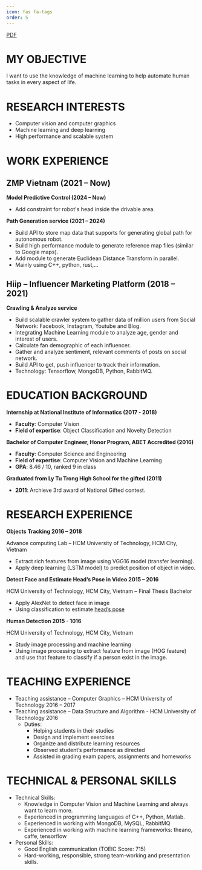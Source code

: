 ```yaml
---
icon: fas fa-tags
order: 5
---
```


[PDF](/assets/files/CV.pdf)

# MY OBJECTIVE

I want to use the knowledge of machine learning to help automate human tasks in every aspect of life.

# RESEARCH INTERESTS

- Computer vision and computer graphics
- Machine learning and deep learning
- High performance and scalable system

# WORK EXPERIENCE

## ZMP Vietnam (2021 – Now)

**Model Predictive Control (2024 – Now)**
- Add constraint for robot's head inside the drivable area.

**Path Generation service (2021 – 2024)**
- Build API to store map data that supports for generating global path for autonomous robot.
- Build high performance module to generate reference map files (similar to Google maps).
- Add module to generate Euclidean Distance Transform in parallel.
- Mainly using C++, python, rust,...

## Hiip – Influencer Marketing Platform (2018 – 2021)

**Crawling & Analyze service**
- Build scalable crawler system to gather data of million users from Social Network: Facebook, Instagram, Youtube and Blog.
- Integrating Machine Learning module to analyze age, gender and interest of users.
- Calculate fan demographic of each influencer.
- Gather and analyze sentiment, relevant comments of posts on social network.
- Build API to get, push influencer to track their information.
- Technology: Tensorflow, MongoDB, Python, RabbitMQ.

# EDUCATION BACKGROUND

**Internship at National Institute of Informatics (2017 - 2018)**
- **Faculty**: Computer Vision
- **Field of expertise**: Object Classification and Novelty Detection

**Bachelor of Computer Engineer, Honor Program, ABET Accredited (2016)**
- **Faculty**: Computer Science and Engineering
- **Field of expertise**: Computer Vision and Machine Learning
- **GPA**: 8.46 / 10, ranked 9 in class

**Graduated from Ly Tu Trong High School for the gifted (2011)**
- **2011**: Archieve 3rd award of National Gifted contest.

# RESEARCH EXPERIENCE

**Objects Tracking 2016 – 2018**

Advance computing Lab – HCM University of Technology, HCM City, Vietnam

- Extract rich features from image using VGG16 model (transfer learning).
- Apply deep learning (LSTM model) to predict position of object in video.

**Detect Face and Estimate Head’s Pose in Video 2015 – 2016**

HCM University of Technology, HCM City, Vietnam – Final Thesis Bachelor

- Apply AlexNet to detect face in image
- Using classification to estimate [head’s pose](https://www.youtube.com/watch?v=sF17r2FJbhM)

**Human Detection 2015 - 1016**

HCM University of Technology, HCM City, Vietnam

- Study image processing and machine learning
- Using image processing to extract feature from image (HOG feature) and use that feature to
classify if a person exist in the image.

# TEACHING EXPERIENCE

- Teaching assistance – Computer Graphics – HCM University of Technology 2016 – 2017
- Teaching assistance – Data Structure and Algorithm - HCM University of Technology 2016
  - Duties:
    - Helping students in their studies
    - Design and implement exercises
    - Organize and distribute learning resources
    - Observed student’s performance as directed
    - Assisted in grading exam papers, assignments and homeworks

# TECHNICAL & PERSONAL SKILLS

- Technical Skills:
  - Knowledge in Computer Vision and Machine Learning and always want to learn more.
  - Experienced in programming languages of C++, Python, Matlab.
  - Experienced in working with MongoDB, MySQL, RabbitMQ
  - Experienced in working with machine learning frameworks: theano, caffe, tensorflow
- Personal Skills:
  - Good English communication (TOEIC Score: 715)
  - Hard-working, responsible, strong team-working and presentation skills.
